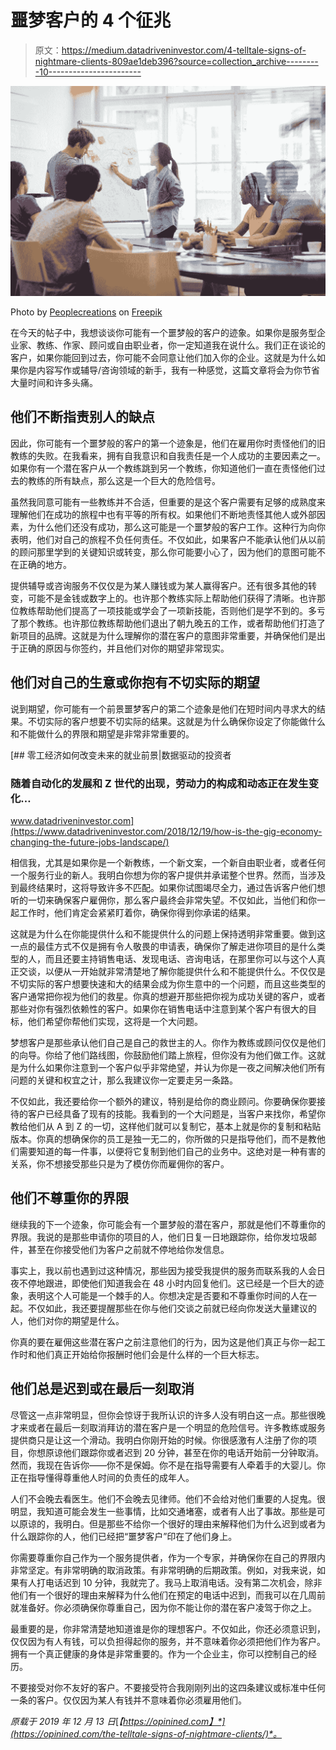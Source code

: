 # 噩梦客户的 4 个征兆

> 原文：<https://medium.datadriveninvestor.com/4-telltale-signs-of-nightmare-clients-809ae1deb396?source=collection_archive---------10----------------------->

![](img/881c59072ff7058daa7bff76acf7fadf.png)

Photo by [Peoplecreations](https://www.freepik.com/peoplecreations) on [Freepik](https://www.freepik.com/free-photo/business-executives-discussing-with-their-colleagues-whiteboa_1005923.htm#page=1&query=meeting&position=37)

在今天的帖子中，我想谈谈你可能有一个噩梦般的客户的迹象。如果你是服务型企业家、教练、作家、顾问或自由职业者，你一定知道我在说什么。我们正在谈论的客户，如果你能回到过去，你可能不会同意让他们加入你的企业。这就是为什么如果你是内容写作或辅导/咨询领域的新手，我有一种感觉，这篇文章将会为你节省大量时间和许多头痛。

## 他们不断指责别人的缺点

因此，你可能有一个噩梦般的客户的第一个迹象是，他们在雇用你时责怪他们的旧教练的失败。在我看来，拥有自我意识和自我责任是一个人成功的主要因素之一。如果你有一个潜在客户从一个教练跳到另一个教练，你知道他们一直在责怪他们过去的教练的所有缺点，那么这是一个巨大的危险信号。

虽然我同意可能有一些教练并不合适，但重要的是这个客户需要有足够的成熟度来理解他们在成功的旅程中也有平等的所有权。如果他们不断地责怪其他人或外部因素，为什么他们还没有成功，那么这可能是一个噩梦般的客户工作。这种行为向你表明，他们对自己的旅程不负任何责任。不仅如此，如果客户不能承认他们从以前的顾问那里学到的关键知识或转变，那么你可能要小心了，因为他们的意图可能不在正确的地方。

提供辅导或咨询服务不仅仅是为某人赚钱或为某人赢得客户。还有很多其他的转变，可能不是金钱或数字上的。也许那个教练实际上帮助他们获得了清晰。也许那位教练帮助他们提高了一项技能或学会了一项新技能，否则他们是学不到的。多亏了那个教练。也许那位教练帮助他们退出了朝九晚五的工作，或者帮助他们打造了新项目的品牌。这就是为什么理解你的潜在客户的意图非常重要，并确保他们是出于正确的原因与你签约，并且他们对你的期望非常现实。

## 他们对自己的生意或你抱有不切实际的期望

说到期望，你可能有一个前景噩梦客户的第二个迹象是他们在短时间内寻求大的结果。不切实际的客户想要不切实际的结果。这就是为什么确保你设定了你能做什么和不能做什么的界限和期望是非常非常重要的。

[](https://www.datadriveninvestor.com/2018/12/19/how-is-the-gig-economy-changing-the-future-jobs-landscape/) [## 零工经济如何改变未来的就业前景|数据驱动的投资者

### 随着自动化的发展和 Z 世代的出现，劳动力的构成和动态正在发生变化…

www.datadriveninvestor.com](https://www.datadriveninvestor.com/2018/12/19/how-is-the-gig-economy-changing-the-future-jobs-landscape/) 

相信我，尤其是如果你是一个新教练，一个新文案，一个新自由职业者，或者任何一个服务行业的新人。我明白你想为你的客户提供并承诺整个世界。然而，当涉及到最终结果时，这将导致许多不匹配。如果你试图竭尽全力，通过告诉客户他们想听的一切来确保客户雇佣你，那么客户最终会非常失望。不仅如此，当他们和你一起工作时，他们肯定会紧紧盯着你，确保你得到你承诺的结果。

这就是为什么在你能提供什么和不能提供什么的问题上保持透明非常重要。做到这一点的最佳方式不仅是拥有令人敬畏的申请表，确保你了解走进你项目的是什么类型的人，而且还要主持销售电话、发现电话、咨询电话，在那里你可以与这个人真正交谈，以便从一开始就非常清楚地了解你能提供什么和不能提供什么。不仅仅是不切实际的客户想要快速和大的结果会成为你生意中的一个问题，而且这些类型的客户通常把你视为他们的救星。你真的想避开那些把你视为成功关键的客户，或者那些对你有强烈依赖性的客户。如果你在销售电话中注意到某个客户有很大的目标，他们希望你帮他们实现，这将是一个大问题。

梦想客户是那些承认他们自己是自己的救世主的人。你作为教练或顾问仅仅是他们的向导。你给了他们路线图，你鼓励他们踏上旅程，但你没有为他们做工作。这就是为什么如果你注意到一个客户似乎非常绝望，并认为你是一夜之间解决他们所有问题的关键和权宜之计，那么我建议你一定要走另一条路。

不仅如此，我还要给你一个额外的建议，特别是给你的商业顾问。你要确保你要接待的客户已经具备了现有的技能。我看到的一个大问题是，当客户来找你，希望你教给他们从 A 到 Z 的一切，这样他们就可以复制它，基本上就是你的复制和粘贴版本。你真的想确保你的员工是独一无二的，你所做的只是指导他们，而不是教他们需要知道的每一件事，以便将它复制到他们自己的业务中。这绝对是一种有害的关系，你不想接受那些只是为了模仿你而雇佣你的客户。

## 他们不尊重你的界限

继续我的下一个迹象，你可能会有一个噩梦般的潜在客户，那就是他们不尊重你的界限。我说的是那些申请你的项目的人，他们日复一日地跟踪你，给你发垃圾邮件，甚至在你接受他们为客户之前就不停地给你发信息。

事实上，我以前也遇到过这种情况，那些因为接受我提供的服务而联系我的人会日夜不停地跟进，即使他们知道我会在 48 小时内回复他们。这已经是一个巨大的迹象，表明这个人可能是一个棘手的人。你想决定是否要和不尊重你时间的人在一起。不仅如此，我还要提醒那些在你与他们交谈之前就已经向你发送大量建议的人，他们对你的期望是什么。

你真的要在雇佣这些潜在客户之前注意他们的行为，因为这是他们真正与你一起工作时和他们真正开始给你报酬时他们会是什么样的一个巨大标志。

## 他们总是迟到或在最后一刻取消

尽管这一点非常明显，但你会惊讶于我所认识的许多人没有明白这一点。那些很晚才来或者在最后一刻取消拜访的潜在客户是一个明显的危险信号。许多教练或服务提供商只是让这一个滑动。我明白你刚开始的时候。你很感激有人注册了你的项目，你想原谅他们跟踪你或者迟到 20 分钟，甚至在你的电话开始前一分钟取消。然而，我现在告诉你——你不是保姆。你不是在指导需要有人牵着手的大婴儿。你正在指导懂得尊重他人时间的负责任的成年人。

人们不会晚去看医生。他们不会晚去见律师。他们不会给对他们重要的人捉鬼。很明显，我知道可能会发生一些事情，比如交通堵塞，或者有人出了事故。那些是可以原谅的，我明白。但是那些不给你一个很好的理由来解释他们为什么迟到或者为什么跟踪你的人，他们已经把“噩梦客户”印在了他们身上。

你需要尊重你自己作为一个服务提供者，作为一个专家，并确保你在自己的界限内非常坚定。有非常明确的取消政策。有非常明确的后期政策。例如，对我来说，如果有人打电话迟到 10 分钟，我就完了。我马上取消电话。没有第二次机会，除非他们有一个很好的理由来解释为什么他们在预定的电话中迟到，而我可以在几周前就准备好。你必须确保你尊重自己，因为你不能让你的潜在客户凌驾于你之上。

最重要的是，你非常清楚地知道谁是你的理想客户。不仅如此，你还必须意识到，仅仅因为有人有钱，可以负担得起你的服务，并不意味着你必须把他们作为客户。拥有一个真正健康的身体是非常重要的。作为一个企业主，你可以控制自己的经历。

不要接受对你不友好的客户。不要接受符合我刚刚列出的这四条建议或标准中任何一条的客户。仅仅因为某人有钱并不意味着你必须雇用他们。

*原载于 2019 年 12 月 13 日*[*【https://opinined.com】*](https://opinined.com/the-telltale-signs-of-nightmare-clients/)*。*